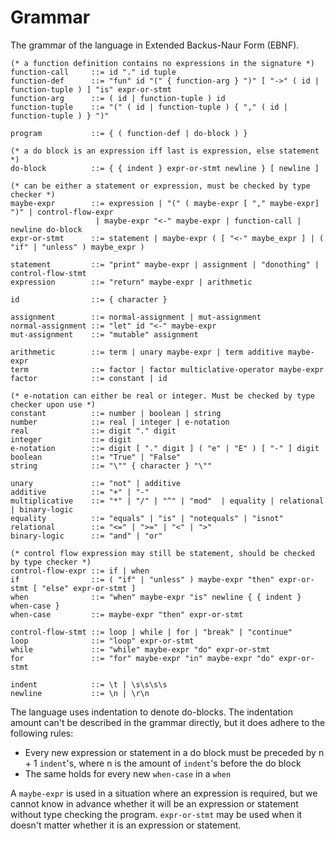 # Grammar
The grammar of the language in Extended Backus-Naur Form (EBNF).

    (* a function definition contains no expressions in the signature *)
    function-call     ::= id "." id tuple
    function-def      ::= "fun" id "(" { function-arg } ")" [ "->" ( id | function-tuple ) ] "is" expr-or-stmt
    function-arg      ::= ( id | function-tuple ) id 
    function-tuple    ::= "(" ( id | function-tuple ) { "," ( id | function-tuple ) } ")"
    
    program           ::= { ( function-def | do-block ) }
    
    (* a do block is an expression iff last is expression, else statement *)
    do-block          ::= { { indent } expr-or-stmt newline } [ newline ]
    
    (* can be either a statement or expression, must be checked by type checker *)
    maybe-expr        ::= expression | "(" ( maybe-expr [ "," maybe-expr] ")" | control-flow-expr  
                       | maybe-expr "<-" maybe-expr | function-call | newline do-block
    expr-or-stmt      ::= statement | maybe-expr ( [ "<-" maybe_expr ] | ( "if" | "unless" ) maybe_expr )
                       
    statement         ::= "print" maybe-expr | assignment | "donothing" | control-flow-stmt
    expression        ::= "return" maybe-expr | arithmetic
    
    id                ::= { character }
    
    assignment        ::= normal-assignment | mut-assignment
    normal-assignment ::= "let" id "<-" maybe-expr
    mut-assignment    ::= "mutable" assignment
    
    arithmetic        ::= term | unary maybe-expr | term additive maybe-expr
    term              ::= factor | factor multiclative-operator maybe-expr
    factor            ::= constant | id
    
    (* e-notation can either be real or integer. Must be checked by type checker upon use *)
    constant          ::= number | boolean | string
    number            ::= real | integer | e-notation
    real              ::= digit "." digit
    integer           ::= digit
    e-notation        ::= digit [ "." digit ] ( "e" | "E" ) [ "-" ] digit
    boolean           ::= "True" | "False"
    string            ::= "\"" { character } "\""
    
    unary             ::= "not" | additive
    additive          ::= "+" | "-"
    multiplicative    ::= "*" | "/" | "^" | "mod"  | equality | relational | binary-logic
    equality          ::= "equals" | "is" | "notequals" | "isnot"
    relational        ::= "<=" | ">=" | "<" | ">"
    binary-logic      ::= "and" | "or"
                                     
    (* control flow expression may still be statement, should be checked by type checker *)
    control-flow-expr ::= if | when
    if                ::= ( "if" | "unless" ) maybe-expr "then" expr-or-stmt [ "else" expr-or-stmt ]
    when              ::= "when" maybe-expr "is" newline { { indent } when-case }
    when-case         ::= maybe-expr "then" expr-or-stmt
    
    control-flow-stmt ::= loop | while | for | "break" | "continue"
    loop              ::= "loop" expr-or-stmt
    while             ::= "while" maybe-expr "do" expr-or-stmt
    for               ::= "for" maybe-expr "in" maybe-expr "do" expr-or-stmt
    
    indent            ::= \t | \s\s\s\s
    newline           ::= \n | \r\n

The language uses indentation to denote do-blocks. The indentation amount can't be described in the grammar directly, 
but it does adhere to the following rules:

* Every new expression or statement in a do block must be preceded by n + 1 `indent`'s, where n is the amount of 
  `indent`'s before the do block
* The same holds for every new `when-case` in a `when`

A `maybe-expr` is used in a situation where an expression is required,  but we cannot know in advance whether it will be
an expression or statement without type checking the program.
`expr-or-stmt` may be used when it doesn't matter whether it is an expression or statement.